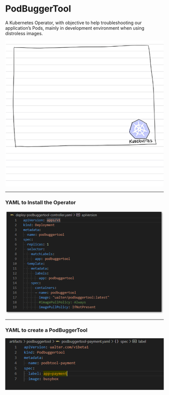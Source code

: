 # PodBuggerTool

A Kubernetes Operator, with objective to help troubleshooting our application’s Pods, mainly in development environment when using distroless images.


![operators logic](img/workflow.gif "")

---

### YAML to Install the Operator
![yaml-deploy-controller](img/yaml-deploy-controller.png "")

---

### YAML to create a PodBuggerTool
![yaml-podbuggertool-payment](img/yaml-podbuggertool-payment.png "")
